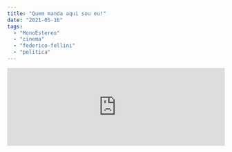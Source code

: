 ```yaml
---
title: "Quem manda aqui sou eu!"
date: "2021-05-16"
tags: 
  - "MonoEstereo"
  - "cinema"
  - "federico-fellini"
  - "politica"
---
```


<iframe src="https://anchor.fm/MonoEstéreo/embed/episodes/Quem-manda-aqui-sou-eu-e110400" height="180px" width="100%" frameborder="0" scrolling="no" style="width:100%;height:180px"></iframe>

